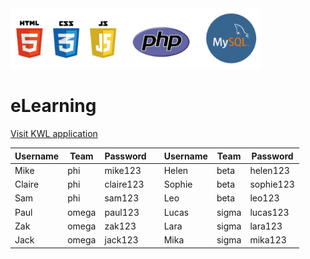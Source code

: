 <img src="images/platforms.png" width="400" >

# eLearning

[Visit KWL application](http://kwsapp-env.hvxtdpw5gr.us-east-2.elasticbeanstalk.com/htdocs/login.php)

|Username|Team |Password  |   |Username|Team |Password |
|---     |---  |---       |---|---     |---  |---      |
|Mike    |phi  |mike123   |   |Helen   |beta |helen123 |
|Claire  |phi  |claire123 |   |Sophie  |beta |sophie123|
|Sam     |phi  |sam123    |   |Leo     |beta |leo123   |
|Paul    |omega|paul123   |   |Lucas   |sigma|lucas123 |
|Zak     |omega|zak123    |   |Lara    |sigma|lara123  |
|Jack    |omega|jack123   |   |Mika    |sigma|mika123  |

